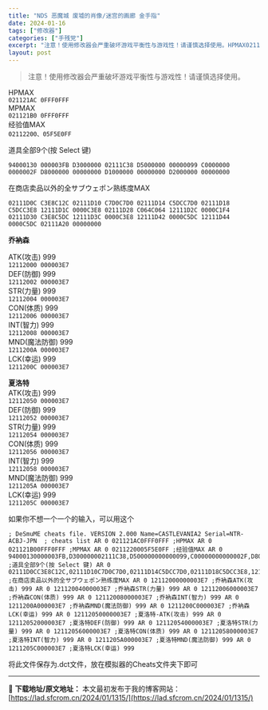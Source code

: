 ```yaml
---
title: "NDS 恶魔城 废墟的肖像/迷宫的画廊 金手指"
date: 2024-01-16
tags: ["修改器"]
categories: ["手残党"]
excerpt: "注意！使用修改器会严重破坏游戏平衡性与游戏性！请谨慎选择使用。HPMAX021121AC 0FFF0FFFMPMAX021121B0 0FFF0FFF经验值MAX02112200、05F5E0FF道具全部9个(按 Select 键)94000130 000003FB D3000000 02111C3&hellip;"
layout: post
---
```


 <blockquote>注意！使用修改器会严重破坏游戏平衡性与游戏性！请谨慎选择使用。</blockquote><p>HPMAX<br><code>021121AC 0FFF0FFF</code><br>MPMAX<br><code>021121B0 0FFF0FFF</code><br>经验值MAX<br><code>02112200、05F5E0FF</code></p><p>道具全部9个(按 Select 键)</p><pre><code>94000130 000003FB D3000000 02111C38 D5000000 00000099 C0000000 0000002F D8000000 00000000 D1000000 00000000 D2000000 00000000 </code></pre><p>在商店卖品以外的全サブウェポン熟练度MAX</p><pre><code>02111D0C C3E8C12C 02111D10 C7D0C7D0 02111D14 C5DCC7D0 02111D18 C5DCC3E8 12111D1C 0000C3E8 02111D28 C064C064 12111D2C 0000C1F4 02111D30 C3E8C5DC 12111D3C 0000C3E8 12111D42 0000C5DC 12111D44 0000C5DC 02111A20 00000000 </code></pre><p><strong>乔衲森</strong></p><p>ATK(攻击) 999<br><code>12112000 000003E7</code><br>DEF(防御) 999<br><code>12112002 000003E7</code><br>STR(力量) 999<br><code>12112004 000003E7</code><br>CON(体质) 999<br><code>12112006 000003E7</code><br>INT(智力) 999<br><code>12112008 000003E7</code><br>MND(魔法防御) 999<br><code>1211200A 000003E7</code><br>LCK(幸运) 999<br><code>1211200C 000003E7</code></p><p><strong>夏洛特</strong><br>ATK(攻击) 999<br><code>12112050 000003E7</code><br>DEF(防御) 999<br><code>12112052 000003E7</code><br>STR(力量) 999<br><code>12112054 000003E7</code><br>CON(体质) 999<br><code>12112056 000003E7</code><br>INT(智力) 999<br><code>12112058 000003E7</code><br>MND(魔法防御) 999<br><code>1211205A 000003E7</code><br>LCK(幸运) 999<br><code>1211205C 000003E7</code></p><p>如果你不想一个一个的输入，可以用这个</p><pre><code>; DeSmuME cheats file. VERSION 2.000 Name=CASTLEVANIA2 Serial=NTR-ACBJ-JPN  ; cheats list AR 0 021121AC0FFF0FFF ;HPMAX AR 0 021121B00FFF0FFF ;MPMAX AR 0 0211220005F5E0FF ;经验值MAX AR 0 94000130000003FB,D300000002111C38,D500000000000099,C00000000000002F,D800000000000000,D100000000000000,D200000000000000 ;道具全部9个(按 Select 键) AR 0 02111D0CC3E8C12C,02111D10C7D0C7D0,02111D14C5DCC7D0,02111D18C5DCC3E8,12111D1C0000C3E8,02111D28C064C064,12111D2C0000C1F4,02111D30C3E8C5DC,12111D3C0000C3E8,12111D420000C5DC,12111D440000C5DC,02111A2000000000 ;在商店卖品以外的全サブウェポン熟练度MAX AR 0 12112000000003E7 ;乔衲森ATK(攻击) 999 AR 0 12112004000003E7 ;乔衲森STR(力量) 999 AR 0 12112006000003E7 ;乔衲森CON(体质) 999 AR 0 12112008000003E7 ;乔衲森INT(智力) 999 AR 0 1211200A000003E7 ;乔衲森MND(魔法防御) 999 AR 0 1211200C000003E7 ;乔衲森LCK(幸运) 999 AR 0 12112050000003E7 ;夏洛特-ATK(攻击) 999 AR 0 12112052000003E7 ;夏洛特DEF(防御) 999 AR 0 12112054000003E7 ;夏洛特STR(力量) 999 AR 0 12112056000003E7 ;夏洛特CON(体质) 999 AR 0 12112058000003E7 ;夏洛特INT(智力) 999 AR 0 1211205A000003E7 ;夏洛特MND(魔法防御) 999 AR 0 1211205C000003E7 ;夏洛特LCK(幸运) 999</code></pre><p>将此文件保存为.dct文件，放在模拟器的Cheats文件夹下即可</p> </div> 

---
📖 **下载地址/原文地址：** 本文最初发布于我的博客网站：[https://lad.sfcrom.cn/2024/01/1315/](https://lad.sfcrom.cn/2024/01/1315/)
